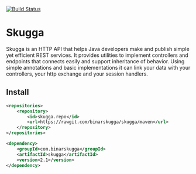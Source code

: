 [![Build Status](https://travis-ci.com/BinarSkugga/Skugga.svg?branch=master)](https://travis-ci.com/BinarSkugga/Skugga)
# Skugga
Skugga is an HTTP API that helps Java developers make and publish simple yet efficient REST services.
It provides utilities to implement controllers and endpoints that connects easily and support
inheritance of behavior. Using simple annotations and basic implementations it can link your
data with your controllers, your http exchange and your session handlers.

## Install
```xml
<repositories>
    <repository>
        <id>skugga.repo</id>
        <url>https://rawgit.com/binarskugga/skugga/maven</url>
    </repository>
</repositories>

<dependency>
	<groupId>com.binarskugga</groupId>
	<artifactId>skugga</artifactId>
	<version>2.1</version>
</dependency>
```
